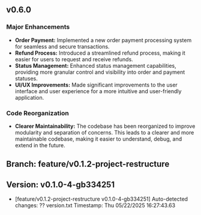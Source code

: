 ## v0.6.0

### Major Enhancements

*   **Order Payment:** Implemented a new order payment processing system for seamless and secure transactions.
*   **Refund Process:** Introduced a streamlined refund process, making it easier for users to request and receive refunds.
*   **Status Management:** Enhanced status management capabilities, providing more granular control and visibility into order and payment statuses.
*   **UI/UX Improvements:** Made significant improvements to the user interface and user experience for a more intuitive and user-friendly application.

### Code Reorganization

*   **Clearer Maintainability:** The codebase has been reorganized to improve modularity and separation of concerns. This leads to a clearer and more maintainable codebase, making it easier to understand, debug, and extend in the future.


 
## Branch: feature/v0.1.2-project-restructure 
## Version: v0.1.0-4-gb334251 
- [feature/v0.1.2-project-restructure v0.1.0-4-gb334251] Auto-detected changes: ?? version.txt 
Timestamp: Thu 05/22/2025 16:27:43.63 
 
